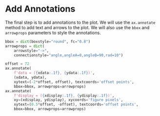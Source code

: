 # Add Annotations

The final step is to add annotations to the plot. We will use the `ax.annotate` method to add text and arrows to the plot. We will also use the `bbox` and `arrowprops` parameters to style the annotations.

```python
bbox = dict(boxstyle="round", fc="0.8")
arrowprops = dict(
    arrowstyle="->",
    connectionstyle="angle,angleA=0,angleB=90,rad=10")

offset = 72
ax.annotate(
    f'data = ({xdata:.1f}, {ydata:.1f})',
    (xdata, ydata),
    xytext=(-2*offset, offset), textcoords='offset points',
    bbox=bbox, arrowprops=arrowprops)
ax.annotate(
    f'display = ({xdisplay:.1f}, {ydisplay:.1f})',
    xy=(xdisplay, ydisplay), xycoords='figure pixels',
    xytext=(0.5*offset, -offset), textcoords='offset points',
    bbox=bbox, arrowprops=arrowprops)
```
